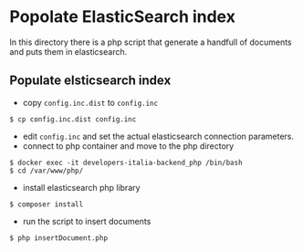 # Popolate ElasticSearch index

In this directory there is a php script that generate a handfull of documents and puts them in elasticsearch.

## Populate elsticsearch index

* copy `config.inc.dist` to `config.inc`
```
$ cp config.inc.dist config.inc
```
* edit `config.inc` and set the actual elasticsearch connection parameters.
* connect to php container and move to the php directory
```
$ docker exec -it developers-italia-backend_php /bin/bash
$ cd /var/www/php/
```
* install elasticsearch php library
```
$ composer install
```
* run the script to insert documents
```
$ php insertDocument.php
```